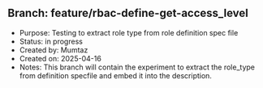 
## Branch: feature/rbac-define-get-access_level
- Purpose: Testing to extract role type from role definition spec file
- Status: in progress
- Created by: Mumtaz
- Created on: 2025-04-16
- Notes: This branch will contain the experiment to extract the role_type from definition specfile and embed it into the description.
